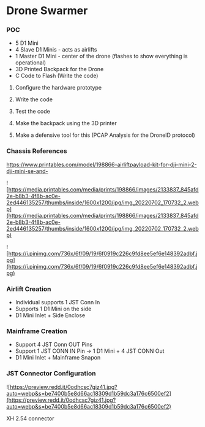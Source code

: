 # Drone Swarmer

### POC
- 5 D1 Mini
- 4 Slave D1 Minis - acts as airlifts 
- 1 Master D1 Mini - center of the drone (flashes to show everything is operational)
- 3D Printed Backpack for the Drone
- C Code to Flash (Write the code)

1. Configure the hardware prototype
2. Write the code
3. Test the code
4. Make the backpack using the 3D printer

0. Make a defensive tool for this (PCAP Analysis for the DroneID protocol)


### Chassis References
https://www.printables.com/model/198866-airliftpayload-kit-for-dji-mini-2-dji-mini-se-and-

![https://media.printables.com/media/prints/198866/images/2133837_845afd2e-b8b3-4f8b-ac0e-2ed446135257/thumbs/inside/1600x1200/jpg/img_20220702_170732_2.webp](https://media.printables.com/media/prints/198866/images/2133837_845afd2e-b8b3-4f8b-ac0e-2ed446135257/thumbs/inside/1600x1200/jpg/img_20220702_170732_2.webp)

![https://i.pinimg.com/736x/6f/09/19/6f0919c226c9fd8ee5ef6e148392adbf.jpg](https://i.pinimg.com/736x/6f/09/19/6f0919c226c9fd8ee5ef6e148392adbf.jpg)

### Airlift Creation
- Individual supports 1 JST Conn In
- Supports 1 D1 Mini on the side
- D1 Mini Inlet + Side Enclose

### Mainframe Creation
- Support 4 JST Conn OUT Pins
- Support 1 JST CONN IN Pin -> 1 D1 Mini + 4 JST CONN Out
- D1 Mini Inlet + Mainframe Snapon

### JST Connector Configuration

![https://preview.redd.it/0odhcsc7giz41.jpg?auto=webp&s=be7400b5e8d66ac18309d1b59dc3a176c6500ef2](https://preview.redd.it/0odhcsc7giz41.jpg?auto=webp&s=be7400b5e8d66ac18309d1b59dc3a176c6500ef2)

XH 2.54 connector
